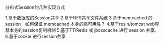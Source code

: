 分布式Session的几种实现方式

1.基于数据库的Session共享
2.基于NFS共享文件系统
3.基于memcached 的session，如何保证 memcached 本身的高可用性？
4.基于resin/tomcat web容器本身的session复制机制
5.基于TT/Redis 或 jbosscache 进行 session 共享。
6.基于cookie 进行session共享

